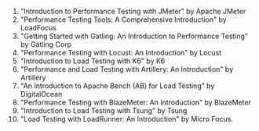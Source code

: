 

1. "Introduction to Performance Testing with JMeter" by Apache JMeter
2. "Performance Testing Tools: A Comprehensive Introduction" by LoadFocus
3. "Getting Started with Gatling: An Introduction to Performance Testing" by Gatling Corp
4. "Performance Testing with Locust: An Introduction" by Locust
5. "Introduction to Load Testing with K6" by K6
6. "Performance and Load Testing with Artillery: An Introduction" by Artillery
7. "An Introduction to Apache Bench (AB) for Load Testing" by DigitalOcean
8. "Performance Testing with BlazeMeter: An Introduction" by BlazeMeter
9. "Introduction to Load Testing with Tsung" by Tsung
10. "Load Testing with LoadRunner: An Introduction" by Micro Focus.